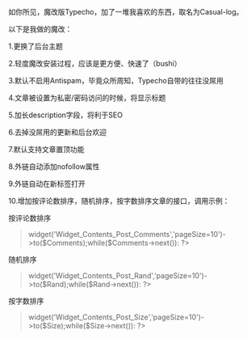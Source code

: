 如你所见，魔改版Typecho，加了一堆我喜欢的东西，取名为Casual-log。

以下是我做的魔改：

1.更换了后台主题

2.轻度魔改安装过程，应该是更方便、快速了（bushi）

3.默认不启用Antispam，毕竟众所周知，Typecho自带的往往没屌用

4.文章被设置为私密/密码访问的时候，将显示标题

5.加长description字段，将利于SEO

6.去掉没屌用的更新和后台欢迎

7.默认支持文章置顶功能

8.外链自动添加nofollow属性

9.外链自动在新标签打开

10.增加按评论数排序，随机排序，按字数排序文章的接口，调用示例：

按评论数排序

>  <?php $this->widget('Widget_Contents_Post_Comments','pageSize=10')->to($Comments);while($Comments->next()): ?>
> 
> <?php endwhile; ?>

随机排序

> <?php $this->widget('Widget_Contents_Post_Rand','pageSize=10')->to($Rand);while($Rand->next()): ?>
>
> <?php endwhile; ?>

按字数排序

> <?php $this->widget('Widget_Contents_Post_Size','pageSize=10')->to($Size);while($Size->next()): ?>
> 
> <?php endwhile; ?>